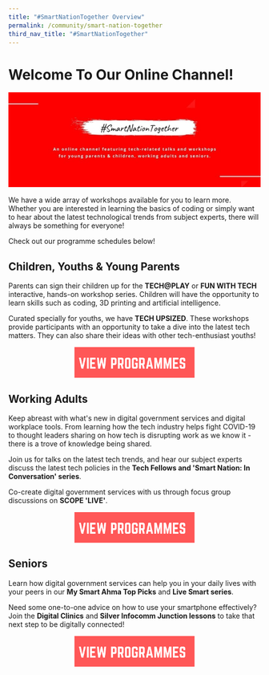 ```yaml
---
title: "#SmartNationTogether Overview"
permalink: /community/smart-nation-together
third_nav_title: "#SmartNationTogether"
---
```


# Welcome To Our Online Channel! 

![#SmartNationTogether - the online channel for all our tech related talks](/images/community/snt-page-header.jpg "SmartNationTogether")

We have a wide array of workshops available for you to learn more. Whether you are interested in learning the basics of coding or simply want to hear about the latest technological trends from subject experts, there will always be something for everyone! 

Check out our programme schedules below!

## Children, Youths & Young Parents
Parents can sign their children up for the **TECH@PLAY** or **FUN WITH TECH** interactive, hands-on workshop series. Children will have the opportunity to learn skills such as coding, 3D printing and artificial intelligence.

Curated specially for youths, we have **TECH UPSIZED**. These workshops provide participants with an opportunity to take a dive into the latest tech matters. They can also share their ideas with other tech-enthusiast youths!

<div style="width:100%;display:flex;justify-content:center;"><div style="width:240px;height:62px;"><a href="/community/smart-nation-together/young-parents-children"><img alt="View Programmes" src="/images/community/View-Program-button.png"></a></div></div>
 
## Working Adults

Keep abreast with what's new in digital government services and digital workplace tools. From learning how the tech industry helps fight COVID-19 to thought leaders sharing on how tech is disrupting work as we know it - there is a trove of knowledge being shared.

Join us for talks on the latest tech trends, and hear our subject experts discuss the latest tech policies in the **Tech Fellows and 'Smart Nation: In Conversation' series**.

Co-create digital government services with us through focus group discussions on **SCOPE 'LIVE'**.

<div style="width:100%;display:flex;justify-content:center;"><div style="width:240px;height:62px;"><a href="/community/smart-nation-together/working-adults"><img alt="View Programmes" src="/images/community/View-Program-button.png"></a></div></div>

## **Seniors**
Learn how digital government services can help you in your daily lives with your peers in our **My Smart Ahma Top Picks** and **Live Smart series**.

Need some one-to-one advice on how to use your smartphone effectively? Join the **Digital Clinics** and **Silver Infocomm Junction lessons** to take that next step to be digitally connected!

<div style="width:100%;display:flex;justify-content:center;"><div style="width:240px;height:62px;"><a href="/community/smart-nation-together/seniors"><img alt="View Programmes" src="/images/community/View-Program-button.png"></a></div></div>

